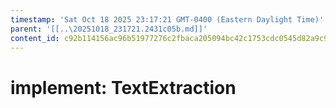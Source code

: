 ```yaml
---
timestamp: 'Sat Oct 18 2025 23:17:21 GMT-0400 (Eastern Daylight Time)'
parent: '[[..\20251018_231721.2431c05b.md]]'
content_id: c92b114156ac96b51977276c2fbaca205094bc42c1753cdc0545d82a9c983f0c
---
```


# implement: TextExtraction
